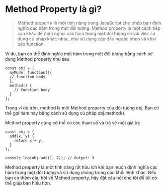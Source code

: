 # Method Property là gì?
> Method property là một tính năng trong JavaScript cho phép bạn định nghĩa các hàm trong một đối tượng. Method property là một cách tiếp cận khác để định nghĩa các hàm trong một đối tượng so với việc sử dụng cú pháp khác nhau, như sử dụng cặp dấu ngoặc nhọn và khai báo function.

Ví dụ, bạn có thể định nghĩa một hàm trong một đối tượng bằng cách sử dụng Method property như sau:
```
const obj = {
  myMode: function(){
  // function body
  },
  method() {
    // function body
  }
};
```
Trong ví dụ trên, method là một Method property của đối tượng obj. Bạn có thể gọi hàm này bằng cách sử dụng cú pháp obj.method().

Method property cũng có thể có các tham số và trả về một giá trị:
```
const obj = {
  add(x, y) {
    return x + y;
  }
};

console.log(obj.add(1, 2)); // Output: 3
```
Method property là một tính năng rất hữu ích khi bạn muốn định nghĩa các hàm trong một đối tượng và sử dụng chúng trong các khối lệnh khác. Nếu bạn có thêm câu hỏi về Method property, hãy đặt câu hỏi cho tôi để tôi có thể giúp bạn hiểu hơn.



